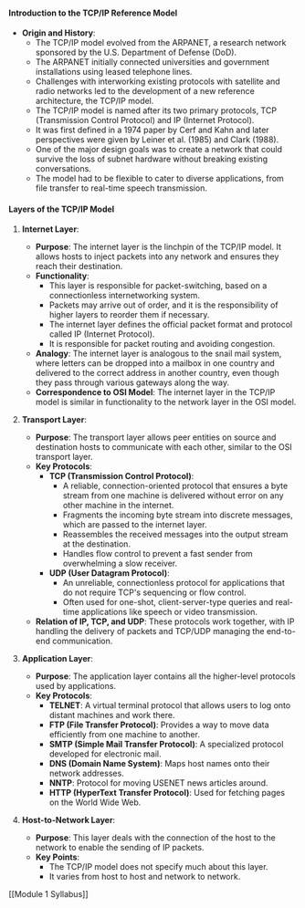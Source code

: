 #### **Introduction to the TCP/IP Reference Model**

- **Origin and History**:
    - The TCP/IP model evolved from the ARPANET, a research network sponsored by the U.S. Department of Defense (DoD).
    - The ARPANET initially connected universities and government installations using leased telephone lines.
    - Challenges with interworking existing protocols with satellite and radio networks led to the development of a new reference architecture, the TCP/IP model.
    - The TCP/IP model is named after its two primary protocols, TCP (Transmission Control Protocol) and IP (Internet Protocol).
    - It was first defined in a 1974 paper by Cerf and Kahn and later perspectives were given by Leiner et al. (1985) and Clark (1988).
    - One of the major design goals was to create a network that could survive the loss of subnet hardware without breaking existing conversations.
    - The model had to be flexible to cater to diverse applications, from file transfer to real-time speech transmission.

#### **Layers of the TCP/IP Model**

1. **Internet Layer**:
    
    - **Purpose**: The internet layer is the linchpin of the TCP/IP model. It allows hosts to inject packets into any network and ensures they reach their destination.
    - **Functionality**:
        - This layer is responsible for packet-switching, based on a connectionless internetworking system.
        - Packets may arrive out of order, and it is the responsibility of higher layers to reorder them if necessary.
        - The internet layer defines the official packet format and protocol called IP (Internet Protocol).
        - It is responsible for packet routing and avoiding congestion.
    - **Analogy**: The internet layer is analogous to the snail mail system, where letters can be dropped into a mailbox in one country and delivered to the correct address in another country, even though they pass through various gateways along the way.
    - **Correspondence to OSI Model**: The internet layer in the TCP/IP model is similar in functionality to the network layer in the OSI model.
2. **Transport Layer**:
    
    - **Purpose**: The transport layer allows peer entities on source and destination hosts to communicate with each other, similar to the OSI transport layer.
    - **Key Protocols**:
        - **TCP (Transmission Control Protocol)**:
            - A reliable, connection-oriented protocol that ensures a byte stream from one machine is delivered without error on any other machine in the internet.
            - Fragments the incoming byte stream into discrete messages, which are passed to the internet layer.
            - Reassembles the received messages into the output stream at the destination.
            - Handles flow control to prevent a fast sender from overwhelming a slow receiver.
        - **UDP (User Datagram Protocol)**:
            - An unreliable, connectionless protocol for applications that do not require TCP's sequencing or flow control.
            - Often used for one-shot, client-server-type queries and real-time applications like speech or video transmission.
    - **Relation of IP, TCP, and UDP**: These protocols work together, with IP handling the delivery of packets and TCP/UDP managing the end-to-end communication.
3. **Application Layer**:
    
    - **Purpose**: The application layer contains all the higher-level protocols used by applications.
    - **Key Protocols**:
        - **TELNET**: A virtual terminal protocol that allows users to log onto distant machines and work there.
        - **FTP (File Transfer Protocol)**: Provides a way to move data efficiently from one machine to another.
        - **SMTP (Simple Mail Transfer Protocol)**: A specialized protocol developed for electronic mail.
        - **DNS (Domain Name System)**: Maps host names onto their network addresses.
        - **NNTP**: Protocol for moving USENET news articles around.
        - **HTTP (HyperText Transfer Protocol)**: Used for fetching pages on the World Wide Web.
4. **Host-to-Network Layer**:
    
    - **Purpose**: This layer deals with the connection of the host to the network to enable the sending of IP packets.
    - **Key Points**:
        - The TCP/IP model does not specify much about this layer.
        - It varies from host to host and network to network.

[[Module 1 Syllabus]]
